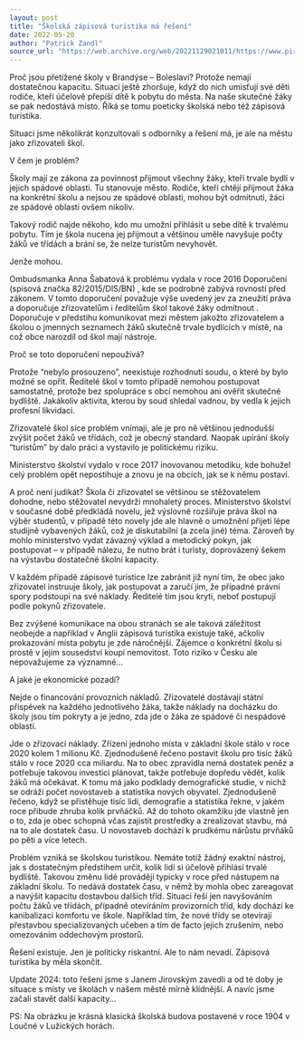 ```yaml
---
layout: post
title: "Školská zápisová turistika má řešení"
date: 2022-05-20
author: "Patrick Zandl"
source_url: "https://web.archive.org/web/20221129021011/https://www.piratibrandys.cz/clanek/2022-05-20-skolska-zapisova-turistika-ma-reseni"
---
```

Proč jsou přetížené školy v Brandýse – Boleslavi? Protože nemají dostatečnou kapacitu. Situaci ještě zhoršuje, když do nich umisťují své děti rodiče, kteří účelově přepíší dítě k pobytu do města. Na naše skutečné žáky se pak nedostává místo. Říká se tomu poeticky školská nebo též zápisová turistika.

Situaci jsme několikrát konzultovali s odborníky a řešení má, je ale na městu jako zřizovateli škol.

V čem je problém?

Školy mají ze zákona za povinnost přijmout všechny žáky, kteří trvale bydlí v jejich spádové oblasti. Tu stanovuje město. Rodiče, kteří chtějí přijmout žáka na konkrétní školu a nejsou ze spádové oblasti, mohou být odmítnuti, žáci ze spádové oblasti ovšem nikoliv.

Takový rodič najde někoho, kdo mu umožní přihlásit u sebe dítě k trvalému pobytu. Tím je škola nucena jej přijmout a většinou uměle navyšuje počty žáků ve třídách a brání se, že nelze turistům nevyhovět.

Jenže mohou.

Ombudsmanka Anna Šabatová k problému vydala v roce 2016 Doporučení (spisová značka 82/2015/DIS/BN) , kde se podrobně zabývá rovností před zákonem. V tomto doporučení považuje výše uvedený jev za zneužití práva a doporučuje zřizovatelům i ředitelům škol takové žáky odmítnout . Doporučuje v předstihu komunikovat mezi městem jakožto zřizovatelem a školou o jmenných seznamech žáků skutečně trvale bydlících v místě, na což obce narozdíl od škol mají nástroje.

Proč se toto doporučení nepoužívá?

Protože “nebylo prosouzeno”, neexistuje rozhodnutí soudu, o které by bylo možné se opřít. Ředitelé škol v tomto případě nemohou postupovat samostatně, protože bez spolupráce s obcí nemohou ani ověřit skutečné bydliště. Jakákoliv aktivita, kterou by soud shledal vadnou, by vedla k jejich profesní likvidaci.

Zřizovatelé škol sice problém vnímají, ale je pro ně většinou jednodušší zvýšit počet žáků ve třídách, což je obecný standard. Naopak upírání školy “turistům” by dalo práci a vystavilo je politickému riziku.

Ministerstvo školství vydalo v roce 2017 inovovanou metodiku, kde bohužel celý problém opět nepostihuje a znovu je na obcích, jak se k němu postaví.

A proč není judikát? Škola či zřizovatel se většinou se stěžovatelem dohodne, nebo stěžovatel nevydrží mnohaletý proces. Ministerstvo školství v současné době předkládá novelu, jež výslovně rozšiřuje práva škol na výběr studentů, v případě této novely jde ale hlavně o umožnění přijetí lépe studijně vybavených žáků, což je diskutabilní (a zcela jiné) téma. Zároveň by mohlo ministerstvo vydat závazný výklad a metodický pokyn, jak postupovat – v případě nálezu, že nutno brát i turisty, doprovázený šekem na výstavbu dostatečné školní kapacity.

V každém případě zápisové turistice lze zabránit již nyní tím, že obec jako zřizovatel instruuje školy, jak postupovat a zaručí jim, že případné právní spory podstoupí na své náklady. Ředitelé tím jsou kryti, neboť postupují podle pokynů zřizovatele.

Bez zvýšené komunikace na obou stranách se ale taková záležitost neobejde a například v Anglii zápisová turistika existuje také, ačkoliv prokazování místa pobytu je zde náročnější. Zájemce o konkrétní školu si prostě v jejím sousedství koupí nemovitost. Toto riziko v Česku ale nepovažujeme za významné…

A jaké je ekonomické pozadí?

Nejde o financování provozních nákladů. Zřizovatelé dostávají státní příspěvek na každého jednotlivého žáka, takže náklady na docházku do školy jsou tím pokryty a je jedno, zda jde o žáka ze spádové či nespádové oblasti.

Jde o zřizovací náklady. Zřízení jednoho místa v základní škole stálo v roce 2020 kolem 1 milionu Kč. Zjednodušeně řečeno postavit školu pro tisíc žáků stálo v roce 2020 cca miliardu. Na to obec zpravidla nemá dostatek peněz a potřebuje takovou investici plánovat, takže potřebuje dopředu vědět, kolik žáků má očekávat. K tomu má jako podklady demografické studie, v nichž se odráží počet novostaveb a statistika nových obyvatel. Zjednodušeně řečeno, když se přistěhuje tisíc lidí, demografie a statistika řekne, v jakém roce přibude zhruba kolik prvňáčků. Až do tohoto okamžiku jde vlastně jen o to, zda je obec schopná včas zajistit prostředky a zrealizovat stavbu, má na to ale dostatek času. U novostaveb dochází k prudkému nárůstu prvňáků po pěti a více letech.

Problém vzniká se školskou turistikou. Nemáte totiž žádný exaktní nástroj, jak s dostatečným předstihem určit, kolik lidí si účelově přihlásí trvalé bydliště. Takovou změnu lidé provádějí typicky v roce před nástupem na základní školu. To nedává dostatek času, v němž by mohla obec zareagovat a navýšit kapacitu dostavbou dalších tříd. Situaci řeší jen navyšováním počtu žáků ve třídách, případně otevíráním provizorních tříd, kdy dochází ke kanibalizaci komfortu ve škole. Například tím, že nové třídy se otevírají přestavbou specializovaných učeben a tím de facto jejich zrušením, nebo omezováním oddechovým prostorů.

Řešení existuje. Jen je politicky riskantní. Ale to nám nevadí. Zápisová turistika by měla skončit.

Update 2024: toto řešení jsme s Janem Jirovským zavedli a od té doby je situace s místy ve školách v našem městě mírně klidnější. A navíc jsme začali stavět další  kapacity... 

PS: Na obrázku je krásná klasická školská budova postavené v roce 1904 v Loučné v Lužických horách.

